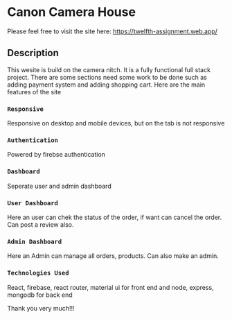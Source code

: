 # Canon Camera House

Please feel free to visit the site here: https://twelfth-assignment.web.app/

## Description

This wesite is build on the camera nitch. It is a fully functional full stack project. There are some sections need some work to be  done such as adding payment system and adding shopping cart. Here are the main features of the site

### `Responsive`

Responsive on desktop and mobile devices, but on the tab is not responsive

### `Authentication`

Powered by firebse authentication

### `Dashboard`

Seperate user and admin dashboard

### `User Dashboard`

Here an user can chek the status of the order, if want can cancel the order. Can post a review also.

### `Admin Dashboard`

Here an Admin can manage all orders, products. Can also make an admin.

### `Technologies Used`

React, firebase, react router, material ui for front end and  node, express, mongodb for back end

Thank you very much!!!